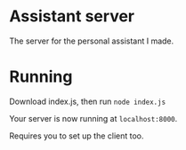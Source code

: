 # Assistant server
The server for the personal assistant I made.

# Running
Download index.js, then run `node index.js`

Your server is now running at `localhost:8000`.

Requires you to set up the client too.
